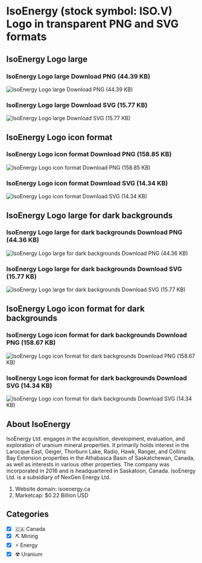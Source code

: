 # IsoEnergy (stock symbol: ISO.V) Logo in transparent PNG and SVG formats

## IsoEnergy Logo large

### IsoEnergy Logo large Download PNG (44.39 KB)

![IsoEnergy Logo large Download PNG (44.39 KB)](/img/orig/ISO.V_BIG-5aa1f63c.png)

### IsoEnergy Logo large Download SVG (15.77 KB)

![IsoEnergy Logo large Download SVG (15.77 KB)](/img/orig/ISO.V_BIG-a6e8f85a.svg)

## IsoEnergy Logo icon format

### IsoEnergy Logo icon format Download PNG (158.85 KB)

![IsoEnergy Logo icon format Download PNG (158.85 KB)](/img/orig/ISO.V-6a6f156a.png)

### IsoEnergy Logo icon format Download SVG (14.34 KB)

![IsoEnergy Logo icon format Download SVG (14.34 KB)](/img/orig/ISO.V-6b8317b6.svg)

## IsoEnergy Logo large for dark backgrounds

### IsoEnergy Logo large for dark backgrounds Download PNG (44.36 KB)

![IsoEnergy Logo large for dark backgrounds Download PNG (44.36 KB)](/img/orig/ISO.V_BIG.D-09b60663.png)

### IsoEnergy Logo large for dark backgrounds Download SVG (15.77 KB)

![IsoEnergy Logo large for dark backgrounds Download SVG (15.77 KB)](/img/orig/ISO.V_BIG.D-30001b3e.svg)

## IsoEnergy Logo icon format for dark backgrounds

### IsoEnergy Logo icon format for dark backgrounds Download PNG (158.67 KB)

![IsoEnergy Logo icon format for dark backgrounds Download PNG (158.67 KB)](/img/orig/ISO.V.D-ed3378d3.png)

### IsoEnergy Logo icon format for dark backgrounds Download SVG (14.34 KB)

![IsoEnergy Logo icon format for dark backgrounds Download SVG (14.34 KB)](/img/orig/ISO.V.D-e7a6fab4.svg)

## About IsoEnergy

IsoEnergy Ltd. engages in the acquisition, development, evaluation, and exploration of uranium mineral properties. It primarily holds interest in the Larocque East, Geiger, Thorburn Lake, Radio, Hawk, Ranger, and Collins Bay Extension properties in the Athabasca Basin of Saskatchewan, Canada, as well as interests in various other properties. The company was incorporated in 2016 and is headquartered in Saskatoon, Canada. IsoEnergy Ltd. is a subsidiary of NexGen Energy Ltd.

1. Website domain: isoenergy.ca
2. Marketcap: $0.22 Billion USD


## Categories
- [x] 🇨🇦 Canada
- [x] ⛏️ Mining
- [x] ⚡ Energy
- [x] ☢️ Uranium
